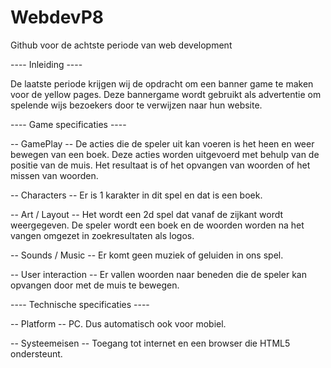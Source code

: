 # WebdevP8
Github voor de achtste periode van web development


---- Inleiding ----

De laatste periode krijgen wij de opdracht om een banner game te maken voor de yellow pages. Deze bannergame wordt gebruikt als advertentie om spelende wijs bezoekers door te verwijzen naar hun website.


---- Game specificaties ----

-- GamePlay --
De acties die de speler uit kan voeren is het heen en weer bewegen van een boek.
Deze acties worden uitgevoerd met behulp van de positie van de muis.
Het resultaat is of het opvangen van woorden of het missen van woorden.

-- Characters --
Er is 1 karakter in dit spel en dat is een boek.

-- Art / Layout --
Het wordt een 2d spel dat vanaf de zijkant wordt weergegeven. De speler wordt een boek en de woorden worden na het vangen omgezet in zoekresultaten als logos.

-- Sounds / Music --
Er komt geen muziek of geluiden in ons spel.

-- User interaction --
Er vallen woorden naar beneden die de speler kan opvangen door met de muis te bewegen.


---- Technische specificaties ----

-- Platform --
PC. Dus automatisch ook voor mobiel.

-- Systeemeisen --
Toegang tot internet en een browser die HTML5 ondersteunt.